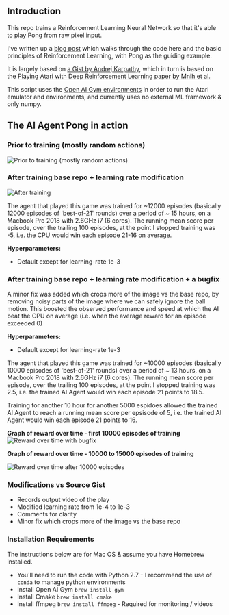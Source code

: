 ## Introduction

This repo trains a Reinforcement Learning Neural Network so that it's able to play Pong from raw pixel input.

I've written up a [blog post](https://medium.com/@omkarv/intro-to-reinforcement-learning-pong-92a94aa0f84d) which walks through the code here and the basic principles of Reinforcement Learning, with Pong as the guiding
example.

It is largely based on [a Gist by Andrej Karpathy](https://gist.github.com/karpathy/a4166c7fe253700972fcbc77e4ea32c5), which
in turn is based on the [Playing Atari with Deep Reinforcement Learning paper by Mnih et al.](https://arxiv.org/abs/1312.5602)

This script uses the [Open AI Gym environments](https://github.com/openai/gym) in order to run the Atari emulator and environments, and currently uses no external ML framework & only numpy.

## The AI Agent Pong in action

### Prior to training (mostly random actions)
![Prior to training (mostly random actions)](https://github.com/omkarv/pong-from-pixels/blob/master/experiment-output/base-init.gif)

### After training base repo + learning rate modification
![After training](https://github.com/omkarv/pong-from-pixels/blob/master/experiment-output/base-after-overnight-train.gif)

The agent that played this game was trained for ~12000 episodes (basically 12000 episodes of 'best-of-21' rounds) over a period of ~ 15 hours, on a Macbook Pro 2018 with 2.6GHz i7 (6 cores).  The running mean score per episode, over the trailing 100 episodes, at the point I stopped training was -5, i.e. the CPU would win each episode 21-16 on average.

**Hyperparameters:**
* Default except for learning-rate 1e-3

### After training base repo + learning rate modification + a bugfix

A minor fix was added which crops more of the image vs the base repo, by removing noisy parts of the image where we can safely ignore the ball motion. This boosted the observed performance and speed at which the AI beat the CPU on average (i.e. when the average reward for an episode exceeded 0)

**Hyperparameters:**
* Default except for learning-rate 1e-3

The agent that played this game was trained for ~10000 episodes (basically 10000 episodes of 'best-of-21' rounds) over a period of ~ 13 hours, on a Macbook Pro 2018 with 2.6GHz i7 (6 cores).  The running mean score per episode, over the trailing 100 episodes, at the point I stopped training was 2.5, i.e. the trained AI Agent would win each episode 21 points to 18.5.

Training for another 10 hour for another 5000 espidoes allowed the trained AI Agent to reach a running mean score per epsisode of 5, i.e. the trained AI Agent would win each episode 21 points to 16.

**Graph of reward over time - first 10000 episodes of training**
![Reward over time with bugfix](https://github.com/omkarv/pong-from-pixels/blob/master/experiment-output/bugfix-rewards-chart.png)

**Graph of reward over time - 10000 to 15000 episodes of training**

![Reward over time after 10000 episodes](https://github.com/omkarv/pong-from-pixels/blob/master/experiment-output/bugfix-rewards-chart-after-10000.png)
### Modifications vs Source Gist
* Records output video of the play
* Modified learning rate from 1e-4 to 1e-3
* Comments for clarity
* Minor fix which crops more of the image vs the base repo

### Installation Requirements
The instructions below are for Mac OS & assume you have Homebrew installed.

* You'll need to run the code with Python 2.7 - I recommend the use of `conda` to manage python environments
* Install Open AI Gym `brew install gym`
* Install Cmake `brew install cmake`
* Install ffmpeg `brew install ffmpeg` - Required for monitoring / videos

